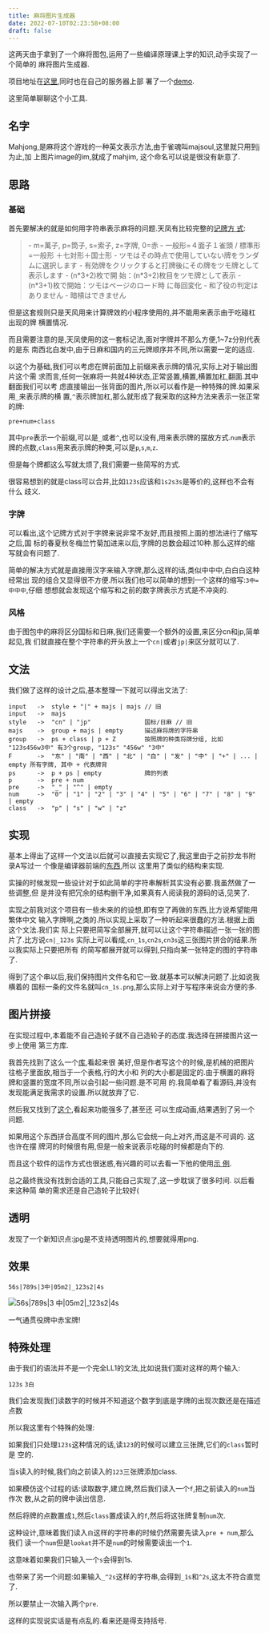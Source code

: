 ```yaml
---
title: 麻将图片生成器
date: 2022-07-10T02:23:58+08:00
draft: false
---
```

这两天由于拿到了一个麻将图包,运用了一些编译原理课上学的知识,动手实现了一个简单的
麻将图片生成器.

项目地址在[这里](https://github.com/black-desk/mahjim),同时也在自己的服务器上部
署了一个[demo](https://mj.black-desk.cn).

这里简单聊聊这个小工具.

## 名字

Mahjong,是麻将这个游戏的一种英文表示方法,由于雀魂叫majsoul,这里就只用到j为止,加
上图片image的im,就成了mahjim, 这个命名可以说是很没有新意了.

## 思路

### 基础

首先要解决的就是如何用字符串表示麻将的问题.天凤有比较完整的[记牌方
式][==link1==]:

> \- m=萬子, p=筒子, s=索子, z=字牌, 0=赤 - 一般形=４面子１雀頭 / 標準形=一般形
> ＋七対形＋国士形 - ツモはその時点で使用していない牌をランダムに選択します -
> 有効牌をクリックすると打牌後にその牌をツモ牌として表示します - (n\*3+2)枚で開
> 始：(n\*3+2)枚目をツモ牌として表示 - (n\*3+1)枚で開始：ツモはページのロード時
> に毎回変化 - 和了役の判定はありません - 暗槓はできません

但是这套规则只是天风用来计算牌效的小程序使用的,并不能用来表示由于吃碰杠出现的牌
横置情况.

而且需要注意的是,天凤使用的这一套标记法,面对字牌并不那么方便,1\~7z分别代表的是东
南西北白发中,由于日麻和国内的三元牌顺序并不同,所以需要一定的适应.

以这个为基础,我们可以考虑在牌前面加上前缀来表示牌的情况,实际上对于输出图片这个需
求而言,任何一张麻将一共就4种状态,正常竖置,横置,横置加杠,翻面.其中翻面我们可以考
虑直接输出一张背面的图片,所以可以看作是一种特殊的牌.如果采用`_`来表示牌的横
置,`^`表示牌加杠,那么就形成了我采取的这种方法来表示一张正常的牌:

    pre+num+class

其中`pre`表示一个前缀,可以是`_`或者`^`,也可以没有,用来表示牌的摆放方式.`num`表示
牌的点数,`class`用来表示牌的种类,可以是`p`,`s`,`m`,`z`.

但是每个牌都这么写就太烦了,我们需要一些简写的方式.

很容易想到的就是class可以合并,比如`123s`应该和`1s2s3s`是等价的,这样也不会有什么
歧义.

### 字牌

可以看出,这个记牌方式对于字牌来说非常不友好,而且按照上面的想法进行了缩写之后,国
标的春夏秋冬梅兰竹菊加进来以后,字牌的总数会超过10种.那么这样的缩写就会有问题了.

简单的解决方式就是直接用汉字来输入字牌,那么这样的话,类似中中中,白白白这种经常出
现的组合又显得很不方便.所以我们也可以简单的想到一个这样的缩写:`3中=中中中`,仔细
想想就会发现这个缩写和之前的数字牌表示方式是不冲突的.

### 风格

由于图包中的麻将区分国标和日麻,我们还需要一个额外的设置,来区分cn和jp,简单起见,我
们就直接在整个字符串的开头放上一个`cn|`或者`jp|`来区分就可以了.

## 文法

我们做了这样的设计之后,基本整理一下就可以得出文法了:

    input   ->  style + "|" + majs | majs // 旧 
    input   ->  majs
    style   ->  "cn" | "jp"               国标/日麻 // 旧
    majs    ->  group + majs | empty      描述麻将牌的字符串
    group   ->  ps + class | p + Z        按照牌的种类将牌分组, 比如 "123s456w3中" 有3个group, "123s" "456w" "3中"
    F       ->  "东" | "南" | "西" | "北" | "白" | "发" | "中" | "+" | ... | empty 所有字牌, 其中 + 代表牌背
    ps      ->  p + ps | empty            牌的列表
    p       ->  pre + num
    pre     ->  "_" | "^" | empty
    num     ->  "0" | "1" | "2" | "3" | "4" | "5" | "6" | "7" | "8" | "9" | empty
    class   ->  "p" | "s" | "w" | "z"

## 实现

基本上得出了这样一个文法以后就可以直接去实现它了,我这里由于之前抄龙书附录A写过一
个像是编译器前端的[东西](https://github.com/black-desk/Compiler-front-end),所以
这里用了类似的结构来实现.

实操的时候发现一些设计对于如此简单的字符串解析其实没有必要.我虽然做了一些调整,但
是并没有把冗余的结构删干净,如果真有人阅读我的源码的话,见笑了.

实现之前我对这个项目有一些未来的的设想,即有空了再做的东西,比方说希望能用繁体中文
输入字牌啊,之类的.所以实现上采取了一种听起来很蠢的方法.根据上面这个文法.我们实
际上只要把简写全部展开,就可以让这个字符串描述一张一张的图片了.比方说`cn|_123s`
实际上可以看成,`cn_1s`,`cn2s`,`cn3s`这三张图片拼合的结果.所以我实际上只要把所有
的简写都展开就可以得到,只指向某一张特定的图的字符串了.

得到了这个串以后,我们保持图片文件名和它一致.就基本可以解决问题了.比如说我横着的
国标一条的文件名就叫`cn_1s.png`,那么实际上对于写程序来说会方便的多.

## 图片拼接

在实现过程中,本着能不自己造轮子就不自己造轮子的态度.我选择在拼接图片这一步上使用
第三方库.

我首先找到了这么一个[库](https://github.com/ozankasikci/go-image-merge),看起来很
美好,但是作者写这个的时候,是机械的把图片往格子里面放,相当于一个表格,行的大小和
列的大小都是固定的.由于横置的麻将牌和竖置的宽度不同,所以会引起一些问题.是不可用
的.我简单看了看源码,并没有发现能满足我需求的设置.所以就放弃了它.

然后我又找到了[这个](https://github.com/noelyahan/mergi),看起来功能强多了,甚至还
可以生成动画,结果遇到了另一个问题.

如果用这个东西拼合高度不同的图片,那么它会统一向上对齐,而这是不可调的. 这也许在摆
牌河的时候很有用,但是一般来说表示吃碰的时候都是向下的.

而且这个软件的运作方式也很迷惑,有兴趣的可以去看一下他的使用[示
例](https://github.com/noelyahan/mergi/blob/master/examples/merge/main.go#L69).

总之最终我没有找到合适的工具,只能自己实现了,这一步耽误了很多时间. 以后看来这种简
单的需求还是自己造轮子比较好(

## 透明

发现了一个新知识点:jpg是不支持透明图片的,想要就得用png.

## 效果

`56s|789s|3中|05m2|_123s2|4s`

![56s|789s|3
中|05m2|\_123s2|4s](https://mj.black-desk.cn/56s|789s|3中|05m2|_123s2|4s)

一气通贯役牌中赤宝牌\!

## 特殊处理

由于我们的语法并不是一个完全LL1的文法,比如说我们面对这样的两个输入:

`123s` `3白`

我们会发现我们读数字的时候并不知道这个数字到底是字牌的出现次数还是在描述点数

所以我这里有个特殊的处理:

如果我们只处理`123s`这种情况的话,读`123`的时候可以建立三张牌,它们的`class`暂时是
空的.

当s读入的时候,我们向之前读入的`123`三张牌添加class.

如果模仿这个过程的话:读取数字,建立牌,然后我们读入一个`f`,把之前读入的`num`当作次
数,从之前的牌中读出信息.

然后将牌的点数置成`1`,然后`class`置成读入的`f`,然后将这张牌复制`num`次.

这种设计,意味着我们读入`白`这样的字符串的时候仍然需要先读入`pre + num`,那么我们
读一个`num`但是`lookat`并不是`num`的时候需要读出一个`1`.

这意味着如果我们只输入一个`s`会得到1s.

也带来了另一个问题:如果输入`_^2s`这样的字符串,会得到`_1s`和`^2s`,这太不符合直觉
了.

所以要禁止一次输入两个`pre`.

这样的实现说实话是有点乱的.看来还是得支持括号.

[==link1==]: https://tenhou.net/2/
